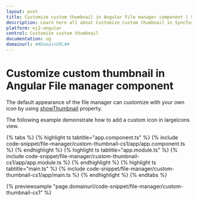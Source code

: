 ```yaml
---
layout: post
title: Customize custom thumbnail in Angular File manager component | Syncfusion
description: Learn here all about Customize custom thumbnail in Syncfusion Angular File manager component of Syncfusion Essential JS 2 and more.
platform: ej2-angular
control: Customize custom thumbnail 
documentation: ug
domainurl: ##DomainURL##
---
```


# Customize custom thumbnail in Angular File manager component

The default appearance of the file manager can customize with your own icon by using [showThumbnail](https://ej2.syncfusion.com/angular/documentation/api/file-manager/#showthumbnail) property.

The following example demonstrate how to add a custom icon in largeicons view.

{% tabs %}
{% highlight ts tabtitle="app.component.ts" %}
{% include code-snippet/file-manager/custom-thumbnail-cs1/app/app.component.ts %}
{% endhighlight %}
{% highlight ts tabtitle="app.module.ts" %}
{% include code-snippet/file-manager/custom-thumbnail-cs1/app/app.module.ts %}
{% endhighlight %}
{% highlight ts tabtitle="main.ts" %}
{% include code-snippet/file-manager/custom-thumbnail-cs1/app/main.ts %}
{% endhighlight %}
{% endtabs %}
  
{% previewsample "page.domainurl/code-snippet/file-manager/custom-thumbnail-cs1" %}